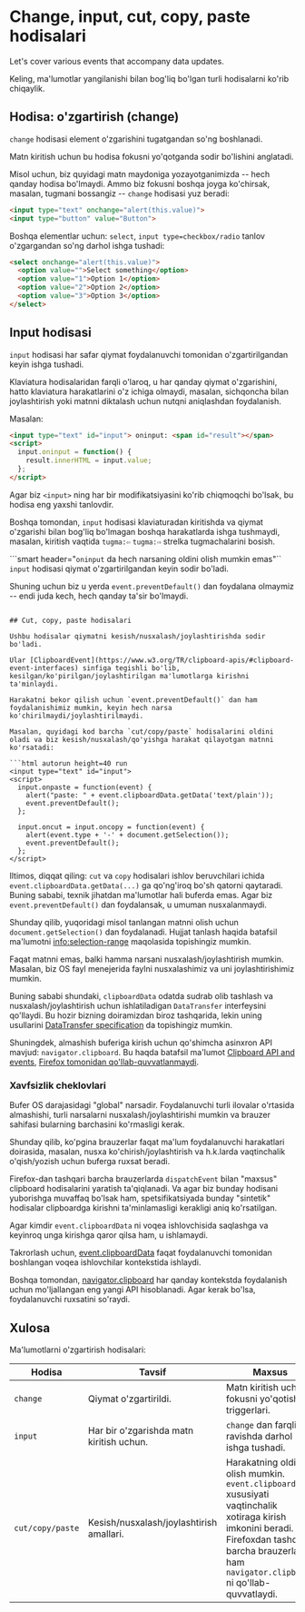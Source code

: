 # Change, input, cut, copy, paste hodisalari

Let's cover various events that accompany data updates. 

Keling, ma'lumotlar yangilanishi bilan bog'liq bo'lgan turli hodisalarni ko'rib chiqaylik.

## Hodisa: o'zgartirish (change)

`change` hodisasi element o'zgarishini tugatgandan so'ng boshlanadi.

Matn kiritish uchun bu hodisa fokusni yo'qotganda sodir bo'lishini anglatadi.

Misol uchun, biz quyidagi matn maydoniga yozayotganimizda -- hech qanday hodisa bo'lmaydi. Ammo biz fokusni boshqa joyga ko'chirsak, masalan, tugmani bossangiz -- `change` hodisasi yuz beradi:

```html autorun height=40 run
<input type="text" onchange="alert(this.value)">
<input type="button" value="Button">
```

Boshqa elementlar uchun: `select`, `input type=checkbox/radio` tanlov o'zgargandan so'ng darhol ishga tushadi:

```html autorun height=40 run
<select onchange="alert(this.value)">
  <option value="">Select something</option>
  <option value="1">Option 1</option>
  <option value="2">Option 2</option>
  <option value="3">Option 3</option>
</select>
```
## Input hodisasi

`input` hodisasi har safar qiymat foydalanuvchi tomonidan o'zgartirilgandan keyin ishga tushadi.

Klaviatura hodisalaridan farqli o'laroq, u har qanday qiymat o'zgarishini, hatto klaviatura harakatlarini o'z ichiga olmaydi, masalan, sichqoncha bilan joylashtirish yoki matnni diktalash uchun nutqni aniqlashdan foydalanish. 

Masalan:

```html autorun height=40 run
<input type="text" id="input"> oninput: <span id="result"></span>
<script>
  input.oninput = function() {
    result.innerHTML = input.value;
  };
</script>
```

Agar biz `<input>` ning har bir modifikatsiyasini ko'rib chiqmoqchi bo'lsak, bu hodisa eng yaxshi tanlovdir.

Boshqa tomondan, `input` hodisasi klaviaturadan kiritishda va qiymat o'zgarishi bilan bog'liq bo'lmagan boshqa harakatlarda ishga tushmaydi, masalan, kiritish vaqtida `tugma:⇦` `tugma:⇨` strelka tugmachalarini bosish.

```smart header="`oninput` da hech narsaning oldini olish mumkin emas"``
`input` hodisasi qiymat o'zgartirilgandan keyin sodir bo'ladi.

Shuning uchun biz u yerda `event.preventDefault()` dan foydalana olmaymiz -- endi juda kech, hech qanday ta'sir bo'lmaydi.
```

## Cut, copy, paste hodisalari

Ushbu hodisalar qiymatni kesish/nusxalash/joylashtirishda sodir bo'ladi. 

Ular [ClipboardEvent](https://www.w3.org/TR/clipboard-apis/#clipboard-event-interfaces) sinfiga tegishli bo'lib, kesilgan/ko'pirilgan/joylashtirilgan ma'lumotlarga kirishni ta'minlaydi.  

Harakatni bekor qilish uchun `event.preventDefault()` dan ham foydalanishimiz mumkin, keyin hech narsa ko'chirilmaydi/joylashtirilmaydi.

Masalan, quyidagi kod barcha `cut/copy/paste` hodisalarini oldini oladi va biz kesish/nusxalash/qo'yishga harakat qilayotgan matnni ko'rsatadi: 

```html autorun height=40 run
<input type="text" id="input">
<script>
  input.onpaste = function(event) {
    alert("paste: " + event.clipboardData.getData('text/plain'));
    event.preventDefault();
  };

  input.oncut = input.oncopy = function(event) {
    alert(event.type + '-' + document.getSelection());
    event.preventDefault();
  };
</script>
```
Iltimos, diqqat qiling: `cut` va `copy` hodisalari ishlov beruvchilari ichida `event.clipboardData.getData(...)` ga qo'ng'iroq bo'sh qatorni qaytaradi. Buning sababi, texnik jihatdan ma'lumotlar hali buferda emas. Agar biz `event.preventDefault()` dan foydalansak, u umuman nusxalanmaydi.

Shunday qilib, yuqoridagi misol tanlangan matnni olish uchun `document.getSelection()` dan foydalanadi. Hujjat tanlash haqida batafsil ma'lumotni <info:selection-range> maqolasida topishingiz mumkin.

Faqat matnni emas, balki hamma narsani nusxalash/joylashtirish mumkin. Masalan, biz OS fayl menejerida faylni nusxalashimiz va uni joylashtirishimiz mumkin.

Buning sababi shundaki, `clipboardData` odatda sudrab olib tashlash va nusxalash/joylashtirish uchun ishlatiladigan `DataTransfer` interfeysini qo'llaydi. Bu hozir bizning doiramizdan biroz tashqarida, lekin uning usullarini [DataTransfer specification](https://html.spec.whatwg.org/multipage/dnd.html#the-datatransfer-interface) da topishingiz mumkin.

Shuningdek, almashish buferiga kirish uchun qo'shimcha asinxron API mavjud: `navigator.clipboard`. Bu haqda batafsil ma'lumot [Clipboard API and events](https://www.w3.org/TR/clipboard-apis/), [Firefox tomonidan qo'llab-quvvatlanmaydi](https://caniuse.com/async-clipboard).

### Xavfsizlik cheklovlari

Bufer OS darajasidagi "global" narsadir. Foydalanuvchi turli ilovalar o'rtasida almashishi, turli narsalarni nusxalash/joylashtirishi mumkin va brauzer sahifasi bularning barchasini ko'rmasligi kerak.

Shunday qilib, ko'pgina brauzerlar faqat ma'lum foydalanuvchi harakatlari doirasida, masalan, nusxa ko'chirish/joylashtirish va h.k.larda vaqtinchalik o'qish/yozish uchun buferga ruxsat beradi.

Firefox-dan tashqari barcha brauzerlarda `dispatchEvent` bilan "maxsus" clipboard hodisalarini yaratish ta'qiqlanadi. Va agar biz bunday hodisani yuborishga muvaffaq bo'lsak ham, spetsifikatsiyada bunday "sintetik" hodisalar clipboardga kirishni ta'minlamasligi kerakligi aniq ko'rsatilgan.

Agar kimdir `event.clipboardData` ni voqea ishlovchisida saqlashga va keyinroq unga kirishga qaror qilsa ham, u ishlamaydi.

Takrorlash uchun, [event.clipboardData](https://www.w3.org/TR/clipboard-apis/#clipboardevent-clipboarddata) faqat foydalanuvchi tomonidan boshlangan voqea ishlovchilar kontekstida ishlaydi.

Boshqa tomondan, [navigator.clipboard](https://www.w3.org/TR/clipboard-apis/#h-navigator-clipboard) har qanday kontekstda foydalanish uchun mo'ljallangan eng yangi API hisoblanadi. Agar kerak bo'lsa, foydalanuvchi ruxsatini so'raydi.

## Xulosa

Ma'lumotlarni o'zgartirish hodisalari:

| Hodisa | Tavsif | Maxsus |
|---------|----------|-------------|
| `change`| Qiymat o'zgartirildi. | Matn kiritish uchun fokusni yo'qotish triggerlari. |
| `input` | Har bir o'zgarishda matn kiritish uchun. | `change` dan farqli ravishda darhol ishga tushadi. |
| `cut/copy/paste` | Kesish/nusxalash/joylashtirish amallari. | Harakatning oldini olish mumkin. `event.clipboardData` xususiyati vaqtinchalik xotiraga kirish imkonini beradi. Firefoxdan tashqari barcha brauzerlar ham `navigator.clipboard` ni qo'llab-quvvatlaydi. |
